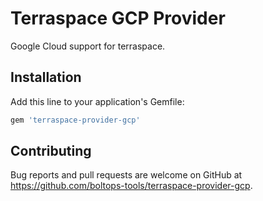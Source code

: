 # Terraspace GCP Provider

Google Cloud support for terraspace.

## Installation

Add this line to your application's Gemfile:

```ruby
gem 'terraspace-provider-gcp'
```

## Contributing

Bug reports and pull requests are welcome on GitHub at https://github.com/boltops-tools/terraspace-provider-gcp.
